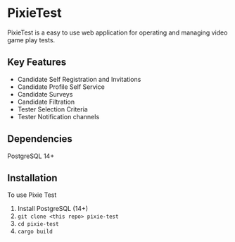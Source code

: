 # PixieTest

PixieTest is a easy to use web application for operating and managing video game play tests.

## Key Features

- Candidate Self Registration and Invitations
- Candidate Profile Self Service
- Candidate Surveys
- Candidate Filtration
- Tester Selection Criteria
- Tester Notification channels

## Dependencies

PostgreSQL 14+

## Installation

To use Pixie Test

1. Install PostgreSQL (14+)
1. `git clone <this repo> pixie-test`
1. `cd pixie-test`
1. `cargo build`
